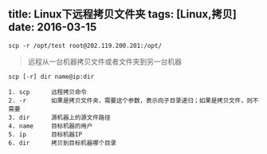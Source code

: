 title: Linux下远程拷贝文件夹
tags: [Linux,拷贝]
date: 2016-03-15
---

`scp -r /opt/test root@202.119.200.201:/opt/`


> 远程从一台机器拷贝文件或者文件夹到另一台机器
<!-- more -->
	scp [-r] dir name@ip:dir

	1. scp		远程拷贝命令
	2. -r		如果是拷贝文件夹，需要这个参数，表示向子目录递归；如果是拷贝文件，则不需要
	3. dir		源机器上的源文件路径
	4. name		目标机器的用户
	5. ip		目标机器IP
	6. dir		拷贝到目标机器哪个目录